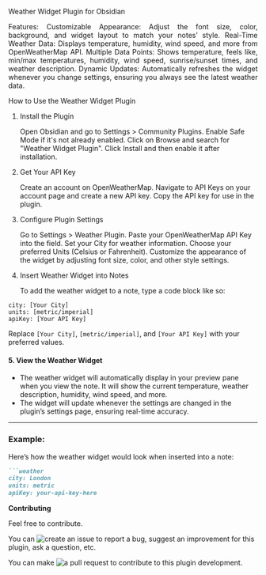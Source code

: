 Weather Widget Plugin for Obsidian

<p align="justify" The Weather Widget Plugin for Obsidian allows you to easily display live weather information directly within your notes. With customizable settings, you can tailor the widget's appearance, choose the unit of temperature, and specify your location. Whether you want to track your local weather or view a different city's conditions, this plugin brings weather data into your Obsidian workspace in a clean, intuitive format.</p>
Features:
Customizable Appearance: Adjust the font size, color, background, and widget layout to match your notes’ style.
Real-Time Weather Data: Displays temperature, humidity, wind speed, and more from OpenWeatherMap API.
Multiple Data Points: Shows temperature, feels like, min/max temperatures, humidity, wind speed, sunrise/sunset times, and weather description.
Dynamic Updates: Automatically refreshes the widget whenever you change settings, ensuring you always see the latest weather data.

How to Use the Weather Widget Plugin
1. Install the Plugin

    Open Obsidian and go to Settings > Community Plugins.
    Enable Safe Mode if it's not already enabled.
    Click on Browse and search for "Weather Widget Plugin".
    Click Install and then enable it after installation.

2. Get Your API Key

    Create an account on OpenWeatherMap.
    Navigate to API Keys on your account page and create a new API key.
    Copy the API key for use in the plugin.

3. Configure Plugin Settings

    Go to Settings > Weather Plugin.
    Paste your OpenWeatherMap API Key into the field.
    Set your City for weather information.
    Choose your preferred Units (Celsius or Fahrenheit).
    Customize the appearance of the widget by adjusting font size, color, and other style settings.

4. Insert Weather Widget into Notes

    To add the weather widget to a note, type a code block like so:

```weather
city: [Your City]
units: [metric/imperial]
apiKey: [Your API Key]
```

Replace `[Your City]`, `[metric/imperial]`, and `[Your API Key]` with your preferred values.

#### 5. **View the Weather Widget**
- The weather widget will automatically display in your preview pane when you view the note. It will show the current temperature, weather description, humidity, wind speed, and more.
- The widget will update whenever the settings are changed in the plugin’s settings page, ensuring real-time accuracy.

---

### Example:
Here’s how the weather widget would look when inserted into a note:

```markdown
```weather
city: London
units: metric
apiKey: your-api-key-here
```

**Contributing**

Feel free to contribute.

You can ![create an issue](https://github.com/llocphann/Weather-widget/issues) to report a bug, suggest an improvement for this plugin, ask a question, etc.

You can make ![a pull request](https://github.com/llocphann/Weather-widget/pulls) to contribute to this plugin development.
